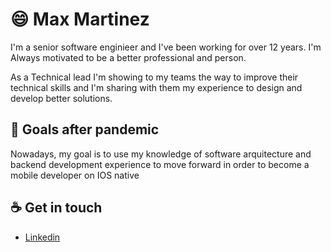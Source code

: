 # :smile: Max Martinez

I'm a senior software enginieer and I've been working for over 12 years. I'm Always motivated to be a better professional and person. 

As a Technical lead I'm showing to my teams the way to improve their technical skills and I'm sharing with them my experience to design and develop better solutions. 

<!--
## How I work

Safety and trust
-->

## :rocket: Goals after pandemic
Nowadays, my goal is to use my knowledge of software arquitecture and backend development experience to move forward in order to become a mobile developer on IOS native

## :coffee: Get in touch
* [Linkedin](https://www.linkedin.com/in/maxmartinezc/)
